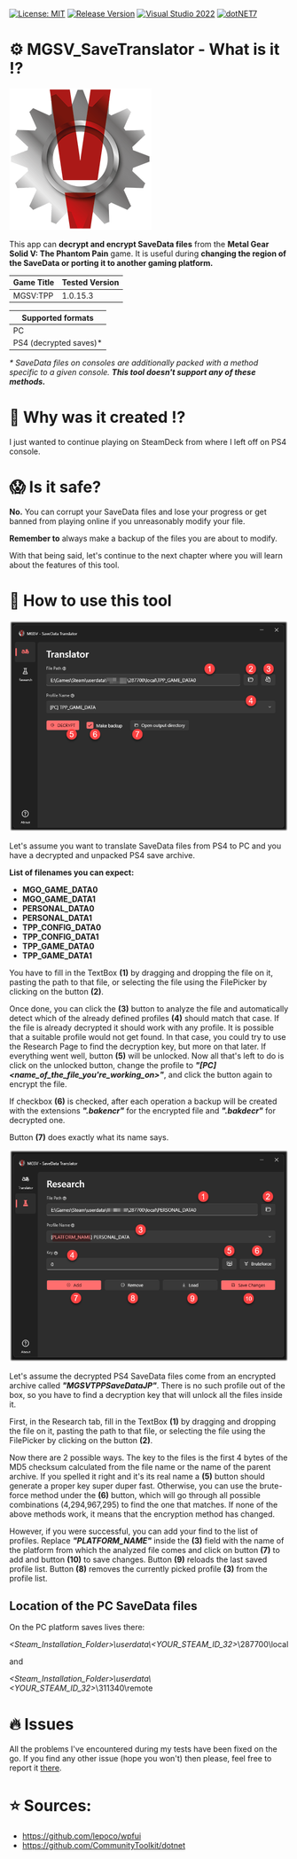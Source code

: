 [![License: MIT](https://img.shields.io/badge/License-MIT-blueviolet.svg)](https://opensource.org/licenses/MIT)
[![Release Version](https://img.shields.io/github/v/tag/mi5hmash/MGSV_SaveTranslator?label=version)](https://github.com/mi5hmash/MGSV_SaveTranslator/releases/latest)
[![Visual Studio 2022](https://img.shields.io/badge/VS%202022-blueviolet?logo=visualstudio&logoColor=white)](https://visualstudio.microsoft.com/)
[![dotNET7](https://img.shields.io/badge/.NET%207-blueviolet)](https://visualstudio.microsoft.com/)

# :gear: MGSV_SaveTranslator - What is it :interrobang:

<img src="https://github.com/mi5hmash/MGSV_SaveTranslator/blob/main/.resources/images/Logo.png" alt="Logo"/>

This app can **decrypt and encrypt SaveData files** from the **Metal Gear Solid V: The Phantom Pain** game.
It is useful during **changing the region of the SaveData or porting it to another gaming platform.**

| Game Title | Tested Version |
|------------|----------------|
| MGSV:TPP   | 1.0.15.3       |

| Supported formats      |
|------------------------|
| PC                     |
| PS4 (decrypted saves)* |

*\* SaveData files on consoles are additionally packed with a method specific to a given console. **This tool doesn't support any of these methods.***

# 🤯 Why was it created :interrobang:
I just wanted to continue playing on SteamDeck from where I left off on PS4 console.

# :scream: Is it safe?
**No.** You can corrupt your SaveData files and lose your progress or get banned from playing online if you unreasonably modify your file.

**Remember to** always make a backup of the files you are about to modify.

With that being said, let's continue to the next chapter where you will learn about the features of this tool.

# :scroll: How to use this tool

<img src="https://github.com/mi5hmash/MGSV_SaveTranslator/blob/main/.resources/images/TranslatorPage.png" alt="TranslatorPage"/>

Let's assume you want to translate SaveData files from PS4 to PC and you have a decrypted and unpacked PS4 save archive.

**List of filenames you can expect:**
* **MGO_GAME_DATA0**
* **MGO_GAME_DATA1**
* **PERSONAL_DATA0**
* **PERSONAL_DATA1**
* **TPP_CONFIG_DATA0**
* **TPP_CONFIG_DATA1**
* **TPP_GAME_DATA0**
* **TPP_GAME_DATA1**

You have to fill in the TextBox **(1)** by dragging and dropping the file on it, pasting the path to that file, or selecting the file using the FilePicker by clicking on the button **(2)**.

Once done, you can click the **(3)** button to analyze the file and automatically detect which of the already defined profiles **(4)** should match that case. If the file is already decrypted it should work with any profile.
It is possible that a suitable profile would not get found. In that case, you could try to use the Research Page to find the decryption key, but more on that later. If everything went well, button **(5)** will be unlocked. Now all that's left to do is click on the unlocked button, change the profile to ***"[PC] <name_of_the_file_you're_working_on>"***, and click the button again to encrypt the file.

If checkbox **(6)** is checked, after each operation a backup will be created with the extensions ***".bakencr"*** for the encrypted file and ***".bakdecr"*** for decrypted one. 

Button **(7)** does exactly what its name says.

<img src="https://github.com/mi5hmash/MGSV_SaveTranslator/blob/main/.resources/images/ResearchPage.png" alt="ResearchPage"/>

Let's assume the decrypted PS4 SaveData files come from an encrypted archive called ***"MGSVTPPSaveDataJP"***. There is no such profile out of the box, so you have to find a decryption key that will unlock all the files inside it.

First, in the Research tab, fill in the TextBox **(1)** by dragging and dropping the file on it, pasting the path to that file, or selecting the file using the FilePicker by clicking on the button **(2)**.

Now there are 2 possible ways. The key to the files is the first 4 bytes of the MD5 checksum calculated from the file name or the name of the parent archive. If you spelled it right and it's its real name a **(5)** button should generate a proper key super duper fast. Otherwise, you can use the brute-force method under the **(6)** button, which will go through all possible combinations (4,294,967,295) to find the one that matches.
If none of the above methods work, it means that the encryption method has changed.

However, if you were successful, you can add your find to the list of profiles. Replace ***"PLATFORM_NAME"*** inside the **(3)** field with the name of the platform from which the analyzed file comes and click on button **(7)** to add and button **(10)** to save changes. Button **(9)** reloads the last saved profile list. Button **(8)** removes the currently picked profile **(3)** from the profile list.

## Location of the PC SaveData files
On the PC platform saves lives there: 

***<Steam_Installation_Folder>*\userdata\\*<YOUR_STEAM_ID_32>*\287700\local

and

***<Steam_Installation_Folder>*\userdata\\*<YOUR_STEAM_ID_32>*\311340\remote

# :fire: Issues
All the problems I've encountered during my tests have been fixed on the go. If you find any other issue (hope you won't) then please, feel free to report it [there](https://github.com/mi5hmash/MGSV_SaveTranslator/issues).
# :star: Sources:
* https://github.com/lepoco/wpfui
* https://github.com/CommunityToolkit/dotnet
